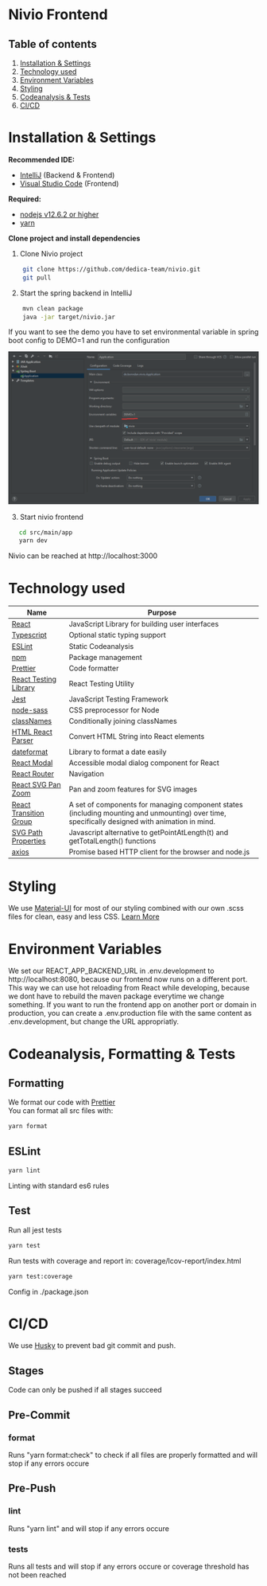 # Nivio Frontend

## Table of contents

1. [Installation & Settings](https://github.com/dedica-team/nivio/blob/develop/src/main/app/README.md#installation-settings)
2. [Technology used](https://github.com/dedica-team/nivio/blob/develop/src/main/app/README.md#technology-used)
3. [Environment Variables](https://github.com/dedica-team/nivio/blob/develop/src/main/app/README.md#environment-variables)
4. [Styling](https://github.com/dedica-team/nivio/blob/develop/src/main/app/README.md#styling)
5. [Codeanalysis & Tests](https://github.com/dedica-team/nivio/blob/develop/src/main/app/README.md#Codeanalysis-tests)
6. [CI/CD](https://github.com/dedica-team/nivio/blob/develop/src/main/app/README.md#cicd)

# Installation & Settings

**Recommended IDE:**

- [IntelliJ](https://www.jetbrains.com/idea/) (Backend & Frontend)
- [Visual Studio Code](https://code.visualstudio.com/) (Frontend)

**Required:**

- [nodejs v12.6.2 or higher](https://nodejs.org/en/)
- [yarn](https://classic.yarnpkg.com/en/docs/install/)

**Clone project and install dependencies**

1. Clone Nivio project

```bash
    git clone https://github.com/dedica-team/nivio.git
    git pull
```

2. Start the spring backend in IntelliJ

```bash
    mvn clean package
    java -jar target/nivio.jar
```

If you want to see the demo you have to set environmental variable in spring boot config to DEMO=1 and run the configuration

![Spring Config](doc/spring_config.png 'Spring Config')

3. Start nivio frontend

```bash
   cd src/main/app
   yarn dev
```

Nivio can be reached at http://localhost:3000

# Technology used

| Name                                                                                  | Purpose                                                                                                                                        |
| ------------------------------------------------------------------------------------- | ---------------------------------------------------------------------------------------------------------------------------------------------- |
| [React](https://reactjs.org/)                                                         | JavaScript Library for building user interfaces                                                                                                |
| [Typescript](https://www.typescriptlang.org/)                                         | Optional static typing support                                                                                                                 |
| [ESLint](https://eslint.org/)                                                         | Static Codeanalysis                                                                                                                            |
| [npm](https://www.npmjs.com/)                                                         | Package management                                                                                                                             |
| [Prettier](https://prettier.io/)                                                      | Code formatter                                                                                                                                 |
| [React Testing Library](https://testing-library.com/docs/react-testing-library/intro) | React Testing Utility                                                                                                                          |
| [Jest](https://jestjs.io/)                                                            | JavaScript Testing Framework                                                                                                                   |
| [node-sass](https://github.com/sass/node-sass)                                        | CSS preprocessor for Node                                                                                                                      |
| [classNames](https://www.npmjs.com/package/classnames)                                | Conditionally joining classNames                                                                                                               |
| [HTML React Parser](https://www.npmjs.com/package/html-react-parser)                  | Convert HTML String into React elements                                                                                                        |
| [dateformat](https://www.npmjs.com/package/dateformat)                                | Library to format a date easily                                                                                                                |
| [React Modal](https://www.npmjs.com/package/react-modal)                              | Accessible modal dialog component for React                                                                                                    |
| [React Router](https://reacttraining.com/react-router/web/guides/quick-start)         | Navigation                                                                                                                                     |
| [React SVG Pan Zoom](https://www.npmjs.com/package/react-svg-pan-zoom)                | Pan and zoom features for SVG images                                                                                                           |
| [React Transition Group](https://github.com/reactjs/react-transition-group)           | A set of components for managing component states (including mounting and unmounting) over time, specifically designed with animation in mind. |
| [SVG Path Properties](https://www.npmjs.com/package/react-svg-pan-zoom)               | Javascript alternative to getPointAtLength(t) and getTotalLength() functions                                                                   |
| [axios](https://www.npmjs.com/package/axios)                                          | Promise based HTTP client for the browser and node.js                                                                                          |

# Styling

We use [Material-UI](https://material-ui.com/) for most of our styling combined with our own .scss files for clean, easy and less CSS. [Learn More](https://sass-lang.com/)

# Environment Variables

We set our REACT_APP_BACKEND_URL in .env.development to http://localhost:8080, because our frontend now runs on a different port. This way we can use hot reloading from React while developing, because we dont have to rebuild the maven package everytime we change something. If you want to run the frontend app on another port or domain in production, you can create a .env.production file with the same content as .env.development, but change the URL appropriatly.

# Codeanalysis, Formatting & Tests

## Formatting

We format our code with [Prettier](https://prettier.io/)  
You can format all src files with:

```bash
yarn format
```

## ESLint

```bash
yarn lint
```

Linting with standard es6 rules

## Test

Run all jest tests

```bash
yarn test
```

Run tests with coverage and report in: coverage/lcov-report/index.html

```bash
yarn test:coverage
```

Config in ./package.json

# CI/CD

We use [Husky](https://github.com/typicode/husky) to prevent bad git commit and push.

## **Stages**

Code can only be pushed if all stages succeed

## **Pre-Commit**

### **format**

Runs "yarn format:check" to check if all files are properly formatted and will stop if any errors occure

## **Pre-Push**

### **lint**

Runs "yarn lint" and will stop if any errors occure

### **tests**

Runs all tests and will stop if any errors occure or coverage threshold has not been reached
